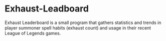 # Exhaust-Leadboard
Exhaust Leaderboard is a small program that gathers statistics and trends in player summoner spell habits (exhaust count) and usage in their recent League of Legends games.
